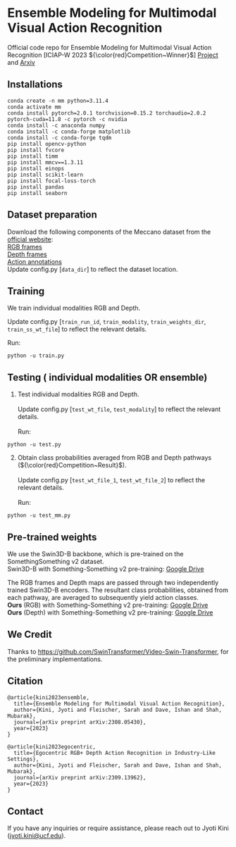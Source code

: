 # Ensemble Modeling for Multimodal Visual Action Recognition
Official code repo for Ensemble Modeling for Multimodal Visual Action Recognition [ICIAP-W 2023 ${\color{red}Competition~Winner}$]
[Project](https://www.crcv.ucf.edu/research/projects/ensemble-modeling-for-multimodal-visual-action-recognition/) and 
[Arxiv](https://arxiv.org/pdf/2308.05430.pdf)

## Installations
````
conda create -n mm python=3.11.4
conda activate mm
conda install pytorch=2.0.1 torchvision=0.15.2 torchaudio=2.0.2 pytorch-cuda=11.8 -c pytorch -c nvidia
conda install -c anaconda numpy    
conda install -c conda-forge matplotlib
conda install -c conda-forge tqdm
pip install opencv-python
pip install fvcore
pip install timm
pip install mmcv==1.3.11
pip install einops
pip install scikit-learn
pip install focal-loss-torch
pip install pandas
pip install seaborn
````
## Dataset preparation
Download the following components of the Meccano dataset from the [official website](https://iplab.dmi.unict.it/MECCANO/challenge.html): <br>
[RGB frames](https://iplab.dmi.unict.it/sharing/MECCANO/MECCANO_RGB_frames.zip) <br>
[Depth frames](https://iplab.dmi.unict.it/sharing/MECCANO/MECCANO_Depth_frames.zip) <br>
[Action annotations](https://iplab.dmi.unict.it/sharing/MECCANO/MECCANO_action_annotations.zip) <br> 
Update config.py [`data_dir`] to reflect the dataset location.

## Training
We train individual modalities RGB and Depth. <br>

Update config.py [`train_run_id`, `train_modality`, `train_weights_dir`, `train_ss_wt_file`] to reflect the relevant details.<br>

Run:
````
python -u train.py
````
## Testing ( individual modalities OR ensemble)
1. Test individual modalities RGB and Depth. <br><br>
Update config.py [`test_wt_file`, `test_modality`] to reflect the relevant details.<br><br>
Run:
````
python -u test.py
````
2. Obtain class probabilities averaged from RGB and Depth pathways (${\color{red}Competition~Result}$).<br><br>
Update config.py [`test_wt_file_1`, `test_wt_file_2`] to reflect the relevant details.<br><br>
Run:
````
python -u test_mm.py
````

## Pre-trained weights
We use the Swin3D-B backbone, which is pre-trained on the SomethingSomething v2 dataset.<br>
Swin3D-B with Something-Something v2 pre-training: [Google Drive](https://drive.google.com/drive/folders/195ecPNdP_f_ds7aBUeIWf4z714OxpVQu?usp=drive_link) <br>

The RGB frames and Depth maps are passed through two independently trained Swin3D-B encoders. The resultant class probabilities, obtained from each pathway, are averaged to subsequently yield action classes. <br>
**Ours** (RGB) with Something-Something v2 pre-training: [Google Drive](https://drive.google.com/drive/folders/14cUWo31X8PBNY61brvzHs2ORkG9dhILi?usp=drive_link) <br>
**Ours** (Depth) with Something-Something v2 pre-training: [Google Drive](https://drive.google.com/drive/folders/1ecY5T4nLv0ztMarPS02oBASTeIzfi2pO?usp=drive_link)

## We Credit
Thanks to https://github.com/SwinTransformer/Video-Swin-Transformer, for the preliminary implementations.

## Citation
````
@article{kini2023ensemble,
  title={Ensemble Modeling for Multimodal Visual Action Recognition},
  author={Kini, Jyoti and Fleischer, Sarah and Dave, Ishan and Shah, Mubarak},
  journal={arXiv preprint arXiv:2308.05430},
  year={2023}
}

@article{kini2023egocentric,
  title={Egocentric RGB+ Depth Action Recognition in Industry-Like Settings},
  author={Kini, Jyoti and Fleischer, Sarah and Dave, Ishan and Shah, Mubarak},
  journal={arXiv preprint arXiv:2309.13962},
  year={2023}
}

````
## Contact
If you have any inquiries or require assistance, please reach out to Jyoti Kini (jyoti.kini@ucf.edu).
